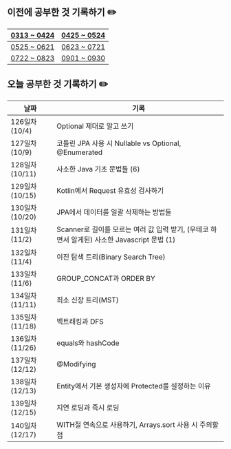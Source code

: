 ## 이전에 공부한 것 기록하기 ✏️
| [0313 ~ 0424](https://github.com/techeer-TIL-group/yu-heejin/blob/main/Log/0313-0424.md) | [0425 ~ 0524](https://github.com/techeer-TIL-group/yu-heejin/blob/main/Log/0425-0524.md) |
| -- | -- |
| [0525 ~ 0621](https://github.com/techeer-TIL-group/yu-heejin/blob/main/Log/0525-0621.md) | [0623 ~ 0721](https://github.com/techeer-TIL-group/yu-heejin/blob/main/Log/0623-0721.md) |
| [0722 ~ 0823](https://github.com/techeer-TIL-group/yu-heejin/blob/main/Log/0722-0823.md) | [0901 ~ 0930](https://github.com/techeer-TIL-group/yu-heejin/blob/main/Log/0901-0930.md) |

## 오늘 공부한 것 기록하기 ✏️
| 날짜 | 기록 |
| --- | --- |
| 126일차 (10/4) | Optional 제대로 알고 쓰기 |
| 127일차 (10/9) | 코틀린 JPA 사용 시 Nullable vs Optional, @Enumerated |
| 128일차 (10/11) | 사소한 Java 기초 문법들 (6) |
| 129일차 (10/15) | Kotlin에서 Request 유효성 검사하기 |
| 130일차 (10/20) | JPA에서 데이터를 일괄 삭제하는 방법들 |
| 131일차 (11/2) | Scanner로 길이를 모르는 여러 값 입력 받기, (우테코 하면서 알게된) 사소한 Javascript 문법 (1) |
| 132일차 (11/4) | 이진 탐색 트리(Binary Search Tree) |
| 133일차 (11/6) | GROUP_CONCAT과 ORDER BY |
| 134일차 (11/11) | 최소 신장 트리(MST) |
| 135일차 (11/18) | 백트래킹과 DFS |
| 136일차 (11/26) | equals와 hashCode |
| 137일차 (12/12) | @Modifying |
| 138일차 (12/13) | Entity에서 기본 생성자에 Protected를 설정하는 이유 |
| 139일차 (12/15) | 지연 로딩과 즉시 로딩 |
| 140일차 (12/17) | WITH절 연속으로 사용하기, Arrays.sort 사용 시 주의할 점 |